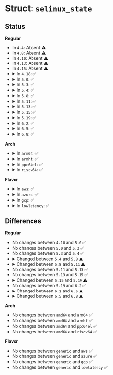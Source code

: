 # Struct: <code>selinux_state</code>

## Status
<b>Regular</b>
<ul>
<li>
In <code>4.4</code>: Absent ⚠️
</li>
<li>
In <code>4.8</code>: Absent ⚠️
</li>
<li>
In <code>4.10</code>: Absent ⚠️
</li>
<li>
In <code>4.13</code>: Absent ⚠️
</li>
<li>
In <code>4.15</code>: Absent ⚠️
</li>
<li>
<details>
<summary>In <code>4.18</code>: ✅</summary>

```c
struct selinux_state {
    bool disabled;
    bool enforcing;
    bool checkreqprot;
    bool initialized;
    bool policycap[6];
    struct selinux_avc *avc;
    struct selinux_ss *ss;
};
```
</details>
</li>
<li>
<details>
<summary>In <code>5.0</code>: ✅</summary>

```c
struct selinux_state {
    bool disabled;
    bool enforcing;
    bool checkreqprot;
    bool initialized;
    bool policycap[6];
    struct selinux_avc *avc;
    struct selinux_ss *ss;
};
```
</details>
</li>
<li>
<details>
<summary>In <code>5.3</code>: ✅</summary>

```c
struct selinux_state {
    bool disabled;
    bool enforcing;
    bool checkreqprot;
    bool initialized;
    bool policycap[6];
    struct selinux_avc *avc;
    struct selinux_ss *ss;
};
```
</details>
</li>
<li>
<details>
<summary>In <code>5.4</code>: ✅</summary>

```c
struct selinux_state {
    bool disabled;
    bool enforcing;
    bool checkreqprot;
    bool initialized;
    bool policycap[6];
    struct selinux_avc *avc;
    struct selinux_ss *ss;
};
```
</details>
</li>
<li>
<details>
<summary>In <code>5.8</code>: ✅</summary>

```c
struct selinux_state {
    bool enforcing;
    bool checkreqprot;
    bool initialized;
    bool policycap[7];
    struct page *status_page;
    struct mutex status_lock;
    struct selinux_avc *avc;
    struct selinux_ss *ss;
};
```
</details>
</li>
<li>
<details>
<summary>In <code>5.11</code>: ✅</summary>

```c
struct selinux_state {
    bool enforcing;
    bool checkreqprot;
    bool initialized;
    bool policycap[7];
    struct page *status_page;
    struct mutex status_lock;
    struct selinux_avc *avc;
    struct selinux_policy *policy;
    struct mutex policy_mutex;
};
```
</details>
</li>
<li>
<details>
<summary>In <code>5.13</code>: ✅</summary>

```c
struct selinux_state {
    bool enforcing;
    bool checkreqprot;
    bool initialized;
    bool policycap[7];
    struct page *status_page;
    struct mutex status_lock;
    struct selinux_avc *avc;
    struct selinux_policy *policy;
    struct mutex policy_mutex;
};
```
</details>
</li>
<li>
<details>
<summary>In <code>5.15</code>: ✅</summary>

```c
struct selinux_state {
    bool enforcing;
    bool checkreqprot;
    bool initialized;
    bool policycap[7];
    struct page *status_page;
    struct mutex status_lock;
    struct selinux_avc *avc;
    struct selinux_policy *policy;
    struct mutex policy_mutex;
};
```
</details>
</li>
<li>
<details>
<summary>In <code>5.19</code>: ✅</summary>

```c
struct selinux_state {
    bool enforcing;
    bool checkreqprot;
    bool initialized;
    bool policycap[8];
    struct page *status_page;
    struct mutex status_lock;
    struct selinux_avc *avc;
    struct selinux_policy *policy;
    struct mutex policy_mutex;
};
```
</details>
</li>
<li>
<details>
<summary>In <code>6.2</code>: ✅</summary>

```c
struct selinux_state {
    bool enforcing;
    bool checkreqprot;
    bool initialized;
    bool policycap[8];
    struct page *status_page;
    struct mutex status_lock;
    struct selinux_avc *avc;
    struct selinux_policy *policy;
    struct mutex policy_mutex;
};
```
</details>
</li>
<li>
<details>
<summary>In <code>6.5</code>: ✅</summary>

```c
struct selinux_state {
    bool enforcing;
    bool initialized;
    bool policycap[8];
    struct page *status_page;
    struct mutex status_lock;
    struct selinux_policy *policy;
    struct mutex policy_mutex;
};
```
</details>
</li>
<li>
<details>
<summary>In <code>6.8</code>: ✅</summary>

```c
struct selinux_state {
    bool enforcing;
    bool initialized;
    bool policycap[9];
    struct page *status_page;
    struct mutex status_lock;
    struct selinux_policy *policy;
    struct mutex policy_mutex;
};
```
</details>
</li>
</ul>
<b>Arch</b>
<ul>
<li>
<details>
<summary>In <code>arm64</code>: ✅</summary>

```c
struct selinux_state {
    bool disabled;
    bool enforcing;
    bool checkreqprot;
    bool initialized;
    bool policycap[6];
    struct selinux_avc *avc;
    struct selinux_ss *ss;
};
```
</details>
</li>
<li>
<details>
<summary>In <code>armhf</code>: ✅</summary>

```c
struct selinux_state {
    bool disabled;
    bool enforcing;
    bool checkreqprot;
    bool initialized;
    bool policycap[6];
    struct selinux_avc *avc;
    struct selinux_ss *ss;
};
```
</details>
</li>
<li>
<details>
<summary>In <code>ppc64el</code>: ✅</summary>

```c
struct selinux_state {
    bool disabled;
    bool enforcing;
    bool checkreqprot;
    bool initialized;
    bool policycap[6];
    struct selinux_avc *avc;
    struct selinux_ss *ss;
};
```
</details>
</li>
<li>
<details>
<summary>In <code>riscv64</code>: ✅</summary>

```c
struct selinux_state {
    bool disabled;
    bool enforcing;
    bool checkreqprot;
    bool initialized;
    bool policycap[6];
    struct selinux_avc *avc;
    struct selinux_ss *ss;
};
```
</details>
</li>
</ul>
<b>Flavor</b>
<ul>
<li>
<details>
<summary>In <code>aws</code>: ✅</summary>

```c
struct selinux_state {
    bool disabled;
    bool enforcing;
    bool checkreqprot;
    bool initialized;
    bool policycap[6];
    struct selinux_avc *avc;
    struct selinux_ss *ss;
};
```
</details>
</li>
<li>
<details>
<summary>In <code>azure</code>: ✅</summary>

```c
struct selinux_state {
    bool disabled;
    bool enforcing;
    bool checkreqprot;
    bool initialized;
    bool policycap[6];
    struct selinux_avc *avc;
    struct selinux_ss *ss;
};
```
</details>
</li>
<li>
<details>
<summary>In <code>gcp</code>: ✅</summary>

```c
struct selinux_state {
    bool disabled;
    bool enforcing;
    bool checkreqprot;
    bool initialized;
    bool policycap[6];
    struct selinux_avc *avc;
    struct selinux_ss *ss;
};
```
</details>
</li>
<li>
<details>
<summary>In <code>lowlatency</code>: ✅</summary>

```c
struct selinux_state {
    bool disabled;
    bool enforcing;
    bool checkreqprot;
    bool initialized;
    bool policycap[6];
    struct selinux_avc *avc;
    struct selinux_ss *ss;
};
```
</details>
</li>
</ul>

## Differences
<b>Regular</b>
<ul>
<li>
No changes between <code>4.18</code> and <code>5.0</code> ✅
</li>
<li>
No changes between <code>5.0</code> and <code>5.3</code> ✅
</li>
<li>
No changes between <code>5.3</code> and <code>5.4</code> ✅
</li>
<li>
<details>
<summary>Changed between <code>5.4</code> and <code>5.8</code> ⚠️</summary>
<ul>
<li>
<b>Field added. </b>
<code>struct page *status_page</code>
</li>
<li>
<b>Field added. </b>
<code>struct mutex status_lock</code>
</li>
<li>
<b>Field removed. </b>
<code>bool disabled</code>
</li>
<li>
<b>Field type changed. </b>
<code>bool policycap[6]</code> ➡️ <code>bool policycap[7]</code>
</li>
</ul>
</details>
</li>
<li>
<details>
<summary>Changed between <code>5.8</code> and <code>5.11</code> ⚠️</summary>
<ul>
<li>
<b>Field added. </b>
<code>struct selinux_policy *policy</code>
</li>
<li>
<b>Field added. </b>
<code>struct mutex policy_mutex</code>
</li>
<li>
<b>Field removed. </b>
<code>struct selinux_ss *ss</code>
</li>
</ul>
</details>
</li>
<li>
No changes between <code>5.11</code> and <code>5.13</code> ✅
</li>
<li>
No changes between <code>5.13</code> and <code>5.15</code> ✅
</li>
<li>
<details>
<summary>Changed between <code>5.15</code> and <code>5.19</code> ⚠️</summary>
<ul>
<li>
<b>Field type changed. </b>
<code>bool policycap[7]</code> ➡️ <code>bool policycap[8]</code>
</li>
</ul>
</details>
</li>
<li>
No changes between <code>5.19</code> and <code>6.2</code> ✅
</li>
<li>
<details>
<summary>Changed between <code>6.2</code> and <code>6.5</code> ⚠️</summary>
<ul>
<li>
<b>Field removed. </b>
<code>bool checkreqprot</code>
</li>
<li>
<b>Field removed. </b>
<code>struct selinux_avc *avc</code>
</li>
</ul>
</details>
</li>
<li>
<details>
<summary>Changed between <code>6.5</code> and <code>6.8</code> ⚠️</summary>
<ul>
<li>
<b>Field type changed. </b>
<code>bool policycap[8]</code> ➡️ <code>bool policycap[9]</code>
</li>
</ul>
</details>
</li>
</ul>
<b>Arch</b>
<ul>
<li>
No changes between <code>amd64</code> and <code>arm64</code> ✅
</li>
<li>
No changes between <code>amd64</code> and <code>armhf</code> ✅
</li>
<li>
No changes between <code>amd64</code> and <code>ppc64el</code> ✅
</li>
<li>
No changes between <code>amd64</code> and <code>riscv64</code> ✅
</li>
</ul>
<b>Flavor</b>
<ul>
<li>
No changes between <code>generic</code> and <code>aws</code> ✅
</li>
<li>
No changes between <code>generic</code> and <code>azure</code> ✅
</li>
<li>
No changes between <code>generic</code> and <code>gcp</code> ✅
</li>
<li>
No changes between <code>generic</code> and <code>lowlatency</code> ✅
</li>
</ul>
